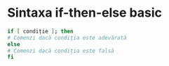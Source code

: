 # Sintaxa if-then-else basic

```bash
if [ condiție ]; then 
# Comenzi dacă condiția este adevărată 
else 
# Comenzi dacă condiția este falsă 
fi
```
